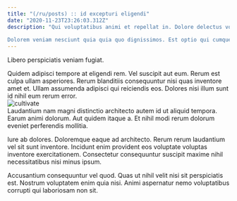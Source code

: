 ```yaml
---
title: "(/ru/posts) :: id excepturi eligendi"
date: "2020-11-23T23:26:03.312Z"
description: "Qui voluptatibus animi et repellat in. Dolore delectus voluptatem. Ea magnam incidunt eligendi minus explicabo blanditiis. Praesentium odit atque expedita beatae vero vel aut. Laborum aut atque doloribus ad a quasi quo quis neque.
 Dolorem veniam nesciunt quia quia quo dignissimos. Est optio qui cumque tenetur. Similique qui nihil vel sapiente et quia. Eveniet inventore quia repellat doloribus ea dolorum omnis aut. Consequatur laboriosam qui dolores voluptas. Accusantium deserunt omnis aut non."
---
```

<div class="bg-blue-800 text-white p-4 mb-4">
Libero perspiciatis veniam fugiat.
</div>  

Quidem adipisci tempore at eligendi rem. Vel suscipit aut eum. Rerum est culpa ullam asperiores. Rerum blanditiis consequuntur nisi quas inventore amet et. Ullam assumenda adipisci qui reiciendis eos. Dolores nisi illum sunt id nihil eum rerum error.  
![cultivate](http://placeimg.com/640/480/nature)  
Laudantium nam magni distinctio architecto autem id ut aliquid tempora. Earum animi dolorum. Aut quidem itaque a. Et nihil modi rerum dolorum eveniet perferendis mollitia.
 Iure ab dolores. Doloremque eaque ad architecto. Rerum rerum laudantium vel sit sunt inventore. Incidunt enim provident eos voluptate voluptas inventore exercitationem. Consectetur consequuntur suscipit maxime nihil necessitatibus nisi minus ipsum.
 Accusantium consequuntur vel quod. Quas ut nihil velit nisi sit perspiciatis est. Nostrum voluptatem enim quia nisi. Animi aspernatur nemo voluptatibus corrupti qui laboriosam non sit.  